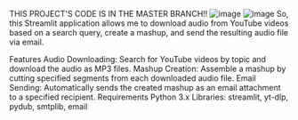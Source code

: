 THIS PROJECT'S CODE IS IN THE MASTER BRANCH!!
![image](https://github.com/user-attachments/assets/3f82736c-3225-46dc-81ca-90299afddc5e)
![image](https://github.com/user-attachments/assets/a12904b9-1931-46d0-b891-cb06de4c90a1)
So, this Streamlit application allows me to download audio from YouTube videos based on a search query, create a mashup, and send the resulting audio file via email.

Features
Audio Downloading: Search for YouTube videos by topic and download the audio as MP3 files.
Mashup Creation: Assemble a mashup by cutting specified segments from each downloaded audio file.
Email Sending: Automatically sends the created mashup as an email attachment to a specified recipient.
Requirements
Python 3.x
Libraries: streamlit, yt-dlp, pydub, smtplib, email
